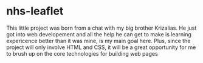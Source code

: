 # nhs-leaflet
This little project was born from a chat with my big brother Krizalias. He just got into web developement and all the help he can get to make is learning expericence better than it was mine, is my main goal here. Plus, since the project will only involve HTML and CSS, it will be a great opportunity for me to brush up on the core technologies for building web pages  
